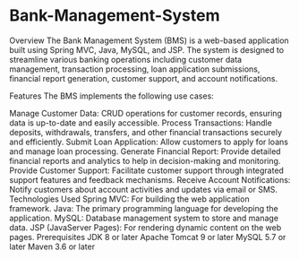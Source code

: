 # Bank-Management-System
Overview
The Bank Management System (BMS) is a web-based application built using Spring MVC, Java, MySQL, and JSP. The system is designed to streamline various banking operations including customer data management, transaction processing, loan application submissions, financial report generation, customer support, and account notifications.

Features
The BMS implements the following use cases:

Manage Customer Data: CRUD operations for customer records, ensuring data is up-to-date and easily accessible.
Process Transactions: Handle deposits, withdrawals, transfers, and other financial transactions securely and efficiently.
Submit Loan Application: Allow customers to apply for loans and manage loan processing.
Generate Financial Report: Provide detailed financial reports and analytics to help in decision-making and monitoring.
Provide Customer Support: Facilitate customer support through integrated support features and feedback mechanisms.
Receive Account Notifications: Notify customers about account activities and updates via email or SMS.
Technologies Used
Spring MVC: For building the web application framework.
Java: The primary programming language for developing the application.
MySQL: Database management system to store and manage data.
JSP (JavaServer Pages): For rendering dynamic content on the web pages.
Prerequisites
JDK 8 or later
Apache Tomcat 9 or later
MySQL 5.7 or later
Maven 3.6 or later

